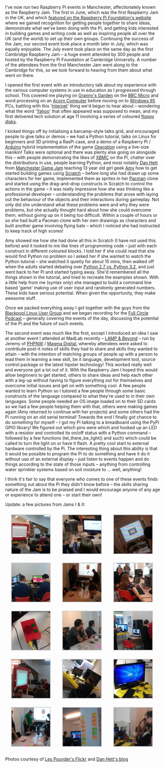 I've now run two Raspberry Pi events in Manchester, affectionately known as the Raspberry Jam. The
first in June, which was the first Raspberry Jam in the UK, and which [featured on the Raspberry Pi
Foundation's website](http://www.raspberrypi.org/archives/1396) where we gained recognition for
getting people together to share ideas, demonstrate what we've been doing with the Pi, and getting
kids interested in building games and writing code as well as inspiring people all over the UK (and
the world) to set up their own groups. Continuing the success of the Jam, our second event took
place a month later in July, which was equally enjoyable. The July event took place on the same day
as the first Cambridge Raspberry Jam – a huge event attended by 300 people and hosted by the
Raspberry Pi Foundation at Cambridge University. A number of the attendees from the first Manchester
Jam went along to the Cambridge for this, so we look forward to hearing from them about what went on
there.

I opened the first event with an introductory talk about my experience with the various computer
systems in use in education as I progressed through school. This covered me playing on [Granny's
Garden](http://en.wikipedia.org/wiki/Granny's_Garden) on the [BBC
Micro](http://en.wikipedia.org/wiki/BBC_Micro) and word processing on an [Acorn
Computer](http://en.wikipedia.org/wiki/Acorn_Computers) before moving on to [Windows
95](http://en.wikipedia.org/wiki/Windows_95) PCs, battling with this
'[Internet](http://en.wikipedia.org/wiki/Internet)' thing we'd begun to hear about – wondering what
the word '[Yahoo](http://en.wikipedia.org/wiki/Yahoo!)' that often appeared was supposed to mean,
and my first delivered tech solution at age 11 involving a series of coloured [floppy
disks](http://en.wikipedia.org/wiki/Floppy_disk#3+1.E2.81.842-inch_floppy_disk_.28.22Microfloppy.22.29).

I kicked things off by initialising a barcamp-style talks grid, and encouraged people to give talks
or demos – we had a Python tutorial, talks on Linux for beginners and 3D printing a RasPi case, and
a demo of a Raspberry Pi / [Arduino](http://www.arduino.cc/) hybrid implementation of the game
*[Operation](http://en.wikipedia.org/wiki/Operation_(game))* using a live-size manikin! Talks were
optional and there was plenty else going on alongside this – with people demonstrating the likes of
[XBMC](http://xbmc.org/) on the Pi, chatter over the distributions in use, people learning Python,
and most notably [Dan Hett](http://blog.danhett.com/) from [Manchester Game
Jam](http://madlab.org.uk/content/announcing-the-manchester-game-jam/) teaching 13 year old girl
geek [Amy](http://twitter.com/MiniGirlGeek) how to get started building games using
[Scratch](http://scratch.mit.edu/) – before long she had drawn up some characters for her game,
implemented them as sprites in her [Pacman](http://www.google.com/pacman/) clone and started using
the drag-and-drop constructs in Scratch to control the actions in the game – it was really
impressive how she was thinking like a professional developer – understanding the problems that
arose with laying out the behaviour of the objects and their interactions during gameplay. Not only
did she understand what these problems were and why they were problems, but she actually thought
hard about how she could overcome them, without giving up on it being too difficult. Within a couple
of hours or so she had built a Pacman clone with her own drawings as characters and built another
game involving flying bats – which I noticed she had instructed to keep track of high scores!

Amy showed me how she had done all this in Scratch (I have not used this before) and it looked to me
like lines of programming code – just with each construct in different coloured blocks. I told her
if she could read that she would find Python no problem so I asked her if she wanted to watch the
Python tutorial – she watched it quietly for about 15 mins, then walked off when the adults started
debating over [Python 2.7 vs. Python 3.2](https://www.google.co.uk/search?q=python+2.7+vs+3.2), and
just went back to her Pi and started typing away. She'd remembered all the things shown in the
tutorial, and tried to recreate the examples shown. With a little help from me (syntax only) she
managed to build a command line based 'game' making use of user input and randomly generated
numbers. These kids have serious potential. When given the opportunity, they make awesome stuff.

Once we packed everything away I got together with the guys from the [Blackpool Linux User
Group](http://blackpoollug.blogspot.co.uk/) and we began recording for the [Full Circle
Podcast](http://fullcirclemagazine.org/2012/07/04/fullcircle-podcast-episode-29-the-great-train-poddery/)
– generally covering the events of the day, discussing the potential of the Pi and the future of
such events.

The second event was much like the first, except I introduced an idea I saw at another event I
attended at MadLab recently – [LAMP & Beyond](http://madlab.org.uk/content/lamp-and-beyond-2/) – run
by Jeremy of [PHPNW](http://conference.phpnw.org.uk/) / [Magma
Digital](http://www.magmadigital.co.uk/), whereby attendees were asked to contribute post-it notes
of skills they had to share and skills they wanted to attain – with the intention of matching groups
of people up with a person to lead them in learning a new skill, be it language, development tool,
source control package or the latest hipster technology! This worked really well and everyone got a
lot out of it. With the Raspberry Jam I hoped this would allow beginners to get started, others to
share ideas and help each other with a leg-up without having to figure everything out for themselves
and overcome initial issues and get on with something cool. A few people wanted to learn Python so I
tutored a few people through some basic constructs of the language compared to what they're used to
in their own languages. Some people needed an OS image loaded on to their SD cards so we had a few
people helping them with that, others were making games again (Amy returned to continue with her
projects) and some others had the Pi running on an old serial terminal! Towards the end I finally
got chance to do something for myself – I got my Pi talking to a breadboard using the PyPi GPIO
library! We figured out which pins were which and hooked up an LED with a resistor and controlled
its on/off status with a Python command – followed by a few functions (let_there_be_light() and
such) which could be called to turn the light on or have it flash. A pretty cool start to external
hardware controlled by the Pi. The interesting thing about this ability is that it would be possible
to program the Pi to do something and have it do it without use of an external display – just listen
to events happen and do things according to the state of those inputs – anything from controlling
water sprinkler systems based on soil moisture to ... well, anything!

I think it's fair to say that everyone who comes to one of these events finds something out about
the Pi they didn't know before – the skills sharing nature of the Jam is to be praised and I would
encourage anyone of any age or experience to attend one – or start their own!

Update: a few pictures from Jams I & II:

<p>
<style type="text/css">
			#gallery-31 {
				margin: auto;
			}
			#gallery-31 .gallery-item {
				float: left;
				margin-top: 10px;
				text-align: center;
				width: 33%;
			}
			#gallery-31 img {
				border: 2px solid #cfcfcf;
			}
			#gallery-31 .gallery-caption {
				margin-left: 0;
			}
			/* see gallery_shortcode() in wp-includes/media.php */
		</style>
<div class="gallery galleryid-146 gallery-columns-3 gallery-size-thumbnail" id="gallery-31"><dl class="gallery-item">
<dt class="gallery-icon landscape">
<img alt="" class="attachment-thumbnail size-thumbnail" decoding="async" height="125" loading="lazy" src="images/7175788997_fb4a4deaeb_b-150x150.jpg" width="125"/>
</dt></dl><dl class="gallery-item">
<dt class="gallery-icon landscape">
<img alt="" class="attachment-thumbnail size-thumbnail" decoding="async" height="125" loading="lazy" src="images/python-150x150.jpg" width="125"/>
</dt></dl><dl class="gallery-item">
<dt class="gallery-icon landscape">
<img alt="" class="attachment-thumbnail size-thumbnail" decoding="async" height="125" loading="lazy" src="images/7361037286_bc89dc7150_b-150x150.jpg" width="125"/>
</dt></dl><br style="clear: both"/><dl class="gallery-item">
<dt class="gallery-icon landscape">
<img alt="" class="attachment-thumbnail size-thumbnail" decoding="async" height="125" loading="lazy" sizes="auto, (max-width: 125px) 100vw, 125px" src="images/7175806021_7f126cffee_b-125x125.jpg" width="125"/>
</dt></dl><dl class="gallery-item">
<dt class="gallery-icon portrait">
<img alt="" class="attachment-thumbnail size-thumbnail" decoding="async" height="125" loading="lazy" src="images/7175808479_a06cf04101_b-150x150.jpg" width="125"/>
</dt></dl><dl class="gallery-item">
<dt class="gallery-icon landscape">
<img alt="" class="attachment-thumbnail size-thumbnail" decoding="async" height="125" loading="lazy" src="images/7175811295_76a93b35d2_b-150x150.jpg" width="125"/>
</dt></dl><br style="clear: both"/><dl class="gallery-item">
<dt class="gallery-icon portrait">
<img alt="" class="attachment-thumbnail size-thumbnail" decoding="async" height="125" loading="lazy" src="images/7360996062_37e99f4c20_b-150x150.jpg" width="125"/>
</dt></dl><dl class="gallery-item">
<dt class="gallery-icon landscape">
<img alt="" class="attachment-thumbnail size-thumbnail" decoding="async" height="125" loading="lazy" src="images/7361027628_854f527f2b_b-150x150.jpg" width="125"/>
</dt></dl><dl class="gallery-item">
<dt class="gallery-icon landscape">
<img alt="" class="attachment-thumbnail size-thumbnail" decoding="async" height="125" loading="lazy" src="images/7361032156_599f343f38_b-150x150.jpg" width="125"/>
</dt></dl><br style="clear: both"/><dl class="gallery-item">
<dt class="gallery-icon landscape">
<img alt="" class="attachment-thumbnail size-thumbnail" decoding="async" height="125" loading="lazy" src="images/7361033148_b2df741cb8_b-150x150.jpg" width="125"/>
</dt></dl><dl class="gallery-item">
<dt class="gallery-icon portrait">
<img alt="" class="attachment-thumbnail size-thumbnail" decoding="async" height="125" loading="lazy" src="images/7361033532_9ac8b89cfd_b-150x150.jpg" width="125"/>
</dt></dl><dl class="gallery-item">
<dt class="gallery-icon landscape">
<img alt="" class="attachment-thumbnail size-thumbnail" decoding="async" height="125" loading="lazy" src="images/7361036618_c40ed879d3_b-150x150.jpg" width="125"/>
</dt></dl><br style="clear: both"/><dl class="gallery-item">
<dt class="gallery-icon landscape">
<img alt="" class="attachment-thumbnail size-thumbnail" decoding="async" height="125" loading="lazy" src="images/7361030136_2f2c7c2a9f_b-150x150.jpg" width="125"/>
</dt></dl><dl class="gallery-item">
<dt class="gallery-icon landscape">
<img alt="" class="attachment-thumbnail size-thumbnail" decoding="async" height="125" loading="lazy" src="images/2012-07-14-10.47.13-150x150.jpg" width="125"/>
</dt></dl><dl class="gallery-item">
<dt class="gallery-icon landscape">
<img alt="" class="attachment-thumbnail size-thumbnail" decoding="async" height="125" loading="lazy" src="images/2012-07-14-13.47.13-150x150.jpg" width="125"/>
</dt></dl><br style="clear: both"/>
</div>
</p>

Photos courtesy of [Les Pounder's Flickr](http://www.flickr.com/photos/45703688@N07/sets/72157630039787875/)
and [Dan Hett's blog](http://blog.danhett.com/)
